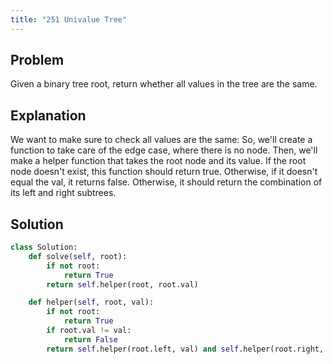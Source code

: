 ```yaml
---
title: "251 Univalue Tree"
---
```


## Problem

Given a binary tree root, return whether all values in the tree are the
same.

## Explanation

We want to make sure to check all values are the same: So, we\'ll create
a function to take care of the edge case, where there is no node. Then,
we\'ll make a helper function that takes the root node and its value. If
the root node doesn\'t exist, this function should return true.
Otherwise, if it doesn\'t equal the val, it returns false. Otherwise, it
should return the combination of its left and right subtrees.

## Solution

```py
class Solution:
    def solve(self, root):
        if not root:
            return True
        return self.helper(root, root.val)

    def helper(self, root, val):
        if not root:
            return True
        if root.val != val:
            return False
        return self.helper(root.left, val) and self.helper(root.right, val)
```
